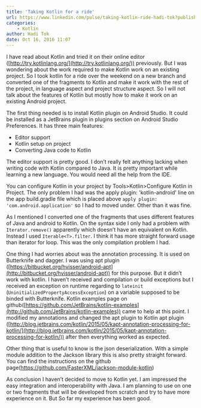 ```yaml
---
title: 'Taking Kotlin for a ride'
url: https://www.linkedin.com/pulse/taking-kotlin-ride-hadi-tok?published=t
categories:
    - Kotlin
author: Hadi Tok
date: Oct 16, 2016 11:07
---
```

I have read about Kotlin and tried it on their online editor ([http://try.kotlinlang.org/](http://try.kotlinlang.org/)) previously. But I was wondering about the work required to make Kotlin work on an existing project. So I took kotlin for a ride over the weekend on a new branch and converted one of the fragments to Kotlin and make it work with the rest of the project, in language aspect and project structure aspect.  So I will not talk about the features of Kotlin but mostly how to make it work on an existing Android project.

The first thing needed is to install Kotlin plugin on Android Studio. It could be  installed as a JetBrains plugin in plugins section on Android Studio Preferences. It has three main features:

* Editor support
* Kotlin setup on project
* Converting Java code to Kotlin

The editor support is pretty good. I don’t really felt anything lacking when writing code with Kotlin compared to Java. It is pretty important while learning a new language. You would need all the help from the IDE.

You can configure Kotlin in your project by Tools>Kotlin>Configure Kotlin in Project. The only problem I had was the apply plugin: 'kotlin-android'  line on the app build.gradle file which is placed above `apply plugin: 'com.android.application'` so I had to moved under. Other than it was fine.

As I mentioned I converted one of the fragments that uses different features of Java and android to Kotlin. On the syntax side  I only had a problem with `Iterator.remove()` apparently which doesn’t have an equivalent on Kotlin. Instead I used `Iterable<T>.filter`. I think it has more straight forward usage than iterator for loop. This was the only compilation problem I had.

One thing I had worries about was the annotation processing. It is used on Butterknife and dagger. I was using apt plugin ([https://bitbucket.org/hvisser/android-apt](http://bitbucket.org/hvisser/android-apt)) for this purpose. But it didn’t work with kotlin. I haven’t received and compilation or build exceptions but I received an exception on runtime regarding to `lateinit` (`UninitializedPropertyAccessException`)  on a variable supposed to be binded with Butterknife. Kotlin examples page on github([https://github.com/JetBrains/kotlin-examples](http://github.com/JetBrains/kotlin-examples)) came to help at this point. I modified my annotations and changed the apt plugin to Kotlin apt plugin ([http://blog.jetbrains.com/kotlin/2015/05/kapt-annotation-processing-for-kotlin/](http://blog.jetbrains.com/kotlin/2015/05/kapt-annotation-processing-for-kotlin/)) after then everything worked as expected.

Other thing that is useful to know is the json deserialization. With a simple module addition to the Jackson library this is also pretty straight forward. You can find the instructions on the github page(https://github.com/FasterXML/jackson-module-kotlin)

As conclusion I haven’t decided to move to Kotlin yet. I am impressed the easy integration and  interoperability with Java. I am planning to use on one or two fragments that will be developed from scratch and try to have more experience on it. But So far my experience has been good.
